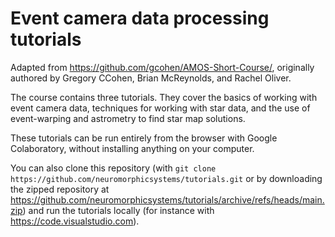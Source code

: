 # Event camera data processing tutorials

Adapted from https://github.com/gcohen/AMOS-Short-Course/, originally authored by Gregory CCohen, Brian McReynolds, and Rachel Oliver.

The course contains three tutorials. They cover the basics of working with event camera data, techniques for working with star data, and the use of event-warping and astrometry to find star map solutions.

These tutorials can be run entirely from the browser with Google Colaboratory, without installing anything on your computer.

You can also clone this repository (with `git clone https://github.com/neuromorphicsystems/tutorials.git` or by downloading the zipped repository at https://github.com/neuromorphicsystems/tutorials/archive/refs/heads/main.zip) and run the tutorials locally (for instance with https://code.visualstudio.com).
